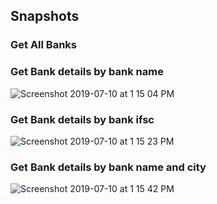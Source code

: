 
## Snapshots
### Get All Banks

### Get Bank details by bank name
![Screenshot 2019-07-10 at 1 15 04 PM](https://user-images.githubusercontent.com/16608864/60950654-30360c80-a315-11e9-9735-da528f69298c.png)

### Get Bank details by bank ifsc
![Screenshot 2019-07-10 at 1 15 23 PM](https://user-images.githubusercontent.com/16608864/60950591-13013e00-a315-11e9-97de-b7c9185c27e8.png)

### Get Bank details by bank name and city
![Screenshot 2019-07-10 at 1 15 42 PM](https://user-images.githubusercontent.com/16608864/60950630-22808700-a315-11e9-833d-be1ed0989001.png) 
